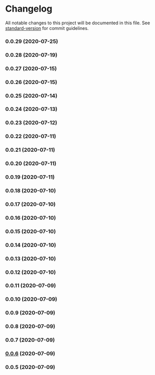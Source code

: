 # Changelog

All notable changes to this project will be documented in this file. See [standard-version](https://github.com/conventional-changelog/standard-version) for commit guidelines.

### 0.0.29 (2020-07-25)

### 0.0.28 (2020-07-19)

### 0.0.27 (2020-07-15)

### 0.0.26 (2020-07-15)

### 0.0.25 (2020-07-14)

### 0.0.24 (2020-07-13)

### 0.0.23 (2020-07-12)

### 0.0.22 (2020-07-11)

### 0.0.21 (2020-07-11)

### 0.0.20 (2020-07-11)

### 0.0.19 (2020-07-11)

### 0.0.18 (2020-07-10)

### 0.0.17 (2020-07-10)

### 0.0.16 (2020-07-10)

### 0.0.15 (2020-07-10)

### 0.0.14 (2020-07-10)

### 0.0.13 (2020-07-10)

### 0.0.12 (2020-07-10)

### 0.0.11 (2020-07-09)

### 0.0.10 (2020-07-09)

### 0.0.9 (2020-07-09)

### 0.0.8 (2020-07-09)

### 0.0.7 (2020-07-09)

### [0.0.6](https://github.com/QuantumlyTangled/Monstercat.ts/compare/v0.0.5...v0.0.6) (2020-07-09)

### 0.0.5 (2020-07-09)

